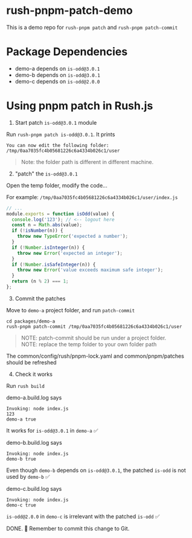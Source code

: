 # rush-pnpm-patch-demo

This is a demo repo for `rush-pnpm patch` and `rush-pnpm patch-commit`

# Package Dependencies

- demo-a depends on `is-odd@3.0.1`
- demo-b depends on `is-odd@3.0.1`
- demo-c depends on `is-odd@2.0.0`

# Using pnpm patch in Rush.js

1. Start patch `is-odd@3.0.1` module 

Run `rush-pnpm patch is-odd@3.0.1`. It prints

```
You can now edit the following folder: /tmp/0aa7035fc4b05681226c6a4334b026c1/user
```

> Note: the folder path is different in different machine.

2. "patch" the `is-odd@3.0.1`

Open the temp folder, modify the code...

For example: `/tmp/0aa7035fc4b05681226c6a4334b026c1/user/index.js`

```javascript
// ...
module.exports = function isOdd(value) {
  console.log('123'); // <-- logout here
  const n = Math.abs(value);
  if (!isNumber(n)) {
    throw new TypeError('expected a number');
  }
  if (!Number.isInteger(n)) {
    throw new Error('expected an integer');
  }
  if (!Number.isSafeInteger(n)) {
    throw new Error('value exceeds maximum safe integer');
  }
  return (n % 2) === 1;
};
```

3. Commit the patches

Move to `demo-a` project folder, and run `patch-commit`

```shell
cd packages/demo-a
rush-pnpm patch-commit /tmp/0aa7035fc4b05681226c6a4334b026c1/user
```

> NOTE: patch-commit should be run under a project folder.  
> NOTE: replace the temp folder to your own folder path

The common/config/rush/pnpm-lock.yaml and common/pnpm/patches should be refreshed

4. Check it works

Run `rush build`

demo-a.build.log says

```
Invoking: node index.js 
123
demo-a true
```

It works for `is-odd@3.0.1` in `demo-a` ✅

demo-b.build.log says

```
Invoking: node index.js 
demo-b true
```

Even though `demo-b` depends on `is-odd@3.0.1`, the patched `is-odd` is not used by `demo-b` ✅

demo-c.build.log says

```
Invoking: node index.js 
demo-c true
```

`is-odd@2.0.0` in `demo-c` is irrelevant with the patched `is-odd` ✅

DONE. 👏 Remember to commit this change to Git.